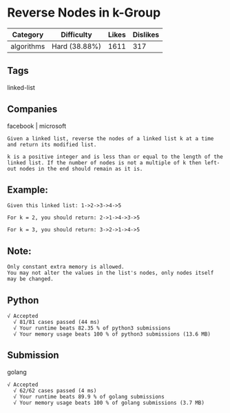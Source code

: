 # Reverse Nodes in k-Group
|Category|Difficulty|Likes|Dislikes|
|-|-|-|-|
|algorithms|Hard (38.88%)|1611|317|

## Tags
linked-list

## Companies
facebook | microsoft

```
Given a linked list, reverse the nodes of a linked list k at a time and return its modified list.

k is a positive integer and is less than or equal to the length of the linked list. If the number of nodes is not a multiple of k then left-out nodes in the end should remain as it is.
```

## Example:
```
Given this linked list: 1->2->3->4->5

For k = 2, you should return: 2->1->4->3->5

For k = 3, you should return: 3->2->1->4->5
```
## Note:
```
Only constant extra memory is allowed.
You may not alter the values in the list's nodes, only nodes itself may be changed.
```

## Python
```
√ Accepted
  √ 81/81 cases passed (44 ms)
  √ Your runtime beats 82.35 % of python3 submissions
  √ Your memory usage beats 100 % of python3 submissions (13.6 MB)
```

## Submission
golang
```
√ Accepted
  √ 62/62 cases passed (4 ms)
  √ Your runtime beats 89.9 % of golang submissions
  √ Your memory usage beats 100 % of golang submissions (3.7 MB)
```